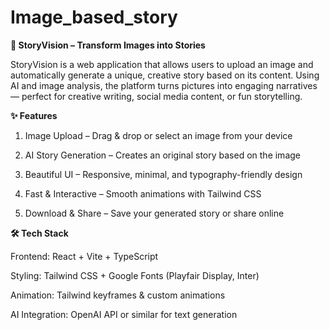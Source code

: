 # Image_based_story
**📖 StoryVision – Transform Images into Stories**

StoryVision is a web application that allows users to upload an image and automatically generate a unique, creative story based on its content.
Using AI and image analysis, the platform turns pictures into engaging narratives — perfect for creative writing, social media content, or fun storytelling.

**✨ Features**

1. Image Upload – Drag & drop or select an image from your device

2. AI Story Generation – Creates an original story based on the image

3. Beautiful UI – Responsive, minimal, and typography-friendly design

4. Fast & Interactive – Smooth animations with Tailwind CSS

5. Download & Share – Save your generated story or share online

**🛠 Tech Stack**

Frontend: React + Vite + TypeScript

Styling: Tailwind CSS + Google Fonts (Playfair Display, Inter)

Animation: Tailwind keyframes & custom animations

AI Integration: OpenAI API or similar for text generation
